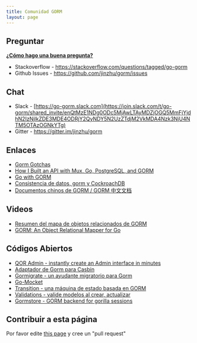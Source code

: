 ```yaml
---
title: Comunidad GORM
layout: page
---
```

## Preguntar

**[¿Cómo hago una buena pregunta?](https://stackoverflow.com/help/how-to-ask)**

* Stackoverflow - <https://stackoverflow.com/questions/tagged/go-gorm>
* Github Issues - <https://github.com/jinzhu/gorm/issues>

## Chat

* Slack - [https://go-gorm.slack.com](https://join.slack.com/t/go-gorm/shared_invite/enQtMzE1NDg0ODc5MjAwLTAyMDZjOGQ5MmFjYjdhN2IzNjlkZDE3MDE4ODRjY2QyNDY5N2UzZTdjM2VkMDA4Nzk3NjU4NTM5OTAzOGNkYTg)
* Gitter - <https://gitter.im/jinzhu/gorm>

## Enlaces

* [Gorm Gotchas](https://blog.depado.eu/post/gorm-gotchas)
* [How I Built an API with Mux, Go, PostgreSQL, and GORM](https://dev.to/aspittel/how-i-built-an-api-with-mux-go-postgresql-and-gorm-5ah8)
* [Go with GORM](http://mindbowser.com/golang-go-with-gorm-2/)
* [Consistencia de datos, gorm y CockroachDB](http://callistaenterprise.se/blogg/teknik/2018/02/14/go-blog-series-part13/)
* [Documentos chinos de GORM / GORM 中文文档](https://jasperxu.github.io/gorm-zh/)

## Videos

* [Resumen del mapa de objetos relacionados de GORM](https://www.youtube.com/watch?v=nVD9acHituc)
* [GORM: An Object Relational Mapper for Go](https://www.pluralsight.com/courses/gorm-go-object-relational-mapper)

## Códigos Abiertos

* [QOR Admin - instantly create an Admin interface in minutes](http://getqor.com)
* [Adaptador de Gorm para Casbin](https://github.com/casbin/gorm-adapter)
* [Gormigrate - un ayudante migratorio para Gorm](https://github.com/go-gormigrate/gormigrate)
* [Go-Mocket](https://github.com/Selvatico/go-mocket)
* [Transition - una máquina de estado basada en GORM](https://github.com/qor/transition)
* [Validations - valide modelos al crear, actualizar](https://github.com/qor/validations)
* [Gormstore - GORM backend for gorilla sessions](https://github.com/wader/gormstore)

## Contribuir a esta página

Por favor edite [this page](https://github.com/jinzhu/gorm.io/edit/master/pages/community.md) y cree un "pull request"